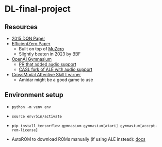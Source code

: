 # DL-final-project

## Resources
- [2015 DQN Paper](https://www-nature-com.revproxy.brown.edu/articles/nature14236)
- [EfficientZero Paper](https://arxiv.org/pdf/2111.00210.pdf)
  - Built on top of [MuZero](https://arxiv.org/pdf/1911.08265.pdf)
  - Slightly beaten in 2023 by [BBF](https://arxiv.org/pdf/2305.19452v3.pdf)
- [OpenAI Gymnasium](https://gymnasium.farama.org/)
  - [PR that added audio support](https://github.com/Farama-Foundation/Arcade-Learning-Environment/pull/233)
  - [CASL fork of ALE with audio support](https://github.com/shayegano/Arcade-Learning-Environment)
- [CrossModal Attentive Skill Learner](https://arxiv.org/pdf/1711.10314.pdf)
    - Amidar might be a good game to use

## Environment setup
- `python -m venv env`
- `source env/bin/activate`
- `pip install tensorflow gymnasium gymnasium[atari] gymnasium[accept-rom-license]`


- AutoROM to download ROMs manually (if using ALE instead): [docs](https://pypi.org/project/AutoROM/)